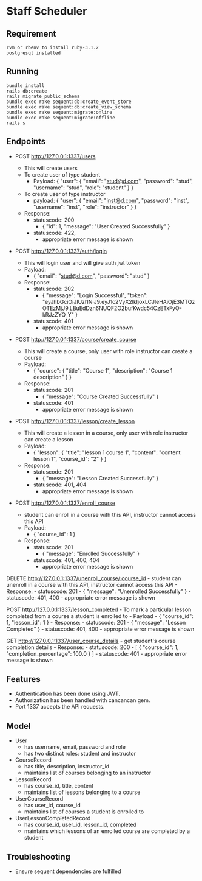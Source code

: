 # Staff Scheduler
## Requirement
    rvm or rbenv to install ruby-3.1.2
    postgresql installed
## Running
    bundle install
    rails db:create
    rails migrate_public_schema
    bundle exec rake sequent:db:create_event_store
    bundle exec rake sequent:db:create_view_schema
    bundle exec rake sequent:migrate:online
    bundle exec rake sequent:migrate:offline
    rails s
## Endpoints
- POST http://127.0.0.1:1337/users
    -   This will create users
    -   To create user of type student
        -   Payload: {
                "user": {
                    "email": "stud@d.com",
                    "password": "stud",
                    "username": "stud",
                    "role": "student"
                }
            }
    -   To create user of type instructor
        -   payload: {
                "user": {
                    "email": "inst@d.com",
                    "password": "inst",
                    "username": "inst",
                    "role": "instructor"
                }
            }
    - Response:
        - statuscode: 200
            -   {
                    "id": 1,
                    "message": "User Created Successfully"
                } 
        - statuscode: 422, 
            -   appropriate error message is shown

-   POST http://127.0.0.1:1337/auth/login
    -   This will login user and will give auth jwt token
    -   Payload:
        -   {
                "email": "stud@d.com",
                "password": "stud"
            }
    -   Response:
        -   statuscode: 202
            -   {
                    "message": "Login Successful",
                    "token": "eyJhbGciOiJIUzI1NiJ9.eyJ1c2VyX2lkIjoxLCJleHAiOjE3MTQzOTEzMjJ9.LBuEdDzn6NUQF2O2bufKwdc54CzETxFyO-kRJzZYQ_Y"
                }
        -   statuscode: 401
            -   appropriate error message is shown

-   POST http://127.0.0.1:1337/course/create_course
    -   This will create a course, only user with role instructor can create a course
    -   Payload:
        -   {
                "course": {
                    "title": "Course 1",
                    "description": "Course 1 description"
                }
            }
    -   Response:
        -   statuscode: 201
            -   {
                    "message": "Course Created Successfully"
                }
        -   statuscode: 401
            -   appropriate error message is shown

-   POST http://127.0.0.1:1337/lesson/create_lesson
    -   This will create a lesson in a course, only user with role instructor can create a lesson
    -   Payload:
        -   {
                "lesson": {
                    "title": "lesson 1 course 1",
                    "content": "content lesson 1",
                    "course_id": "2"
                }
            }
    -   Response:
        -   statuscode: 201
            -   {
                    "message": "Lesson Created Successfully"
                }
        -   statuscode: 401, 404
            -   appropriate error message is shown

-   POST http://127.0.0.1:1337/enroll_course
    -   student can enroll in a course with this API, instructor cannot access this API
    -   Payload:
        -   {
                "course_id": 1
            }
    -   Response:
        -   statuscode: 201
            -   {
                    "message": "Enrolled Successfully"
                }
        -   statuscode: 401, 400, 404
            -   appropriate error message is shown

DELETE http://127.0.0.1:1337/unenroll_course/:course_id
    -   student can unenroll in a course with this API, instructor cannot access this API
    -   Response:
        -   statuscode: 201
            -   {
                    "message": "Unenrolled Successfully"
                }
        -   statuscode: 401, 400
            -   appropriate error message is shown

            
POST http://127.0.0.1:1337/lesson_completed
    -   To mark a particular lesson completed from a course a student is enrolled to
    -   Payload
        -    {
                "course_id": 1,
                "lesson_id": 1
            }
    -   Response:
        -   statuscode: 201
            -   {
                    "message": "Lesson Completed"
                }
        -   statuscode: 401, 400
            -   appropriate error message is shown

GET http://127.0.0.1:1337/user_course_details
    -   get student's course completion details
    -   Response:
        -   statuscode: 200
            -   [
                    {
                        "course_id": 1,
                        "completion_percentage": 100.0
                    }
                ]
        -   statuscode: 401
            -   appropriate error message is shown   
      
## Features
-   Authentication has been done using JWT.
-   Authorization has been handled with cancancan gem.
-   Port 1337 accepts the API requests.

## Model
- User
    - has username, email, password and role
    - has two distinct roles: student and instructor
- CourseRecord
    - has title, description, instructor_id
    - maintains list of courses belonging to an instructor
- LessonRecord
    - has course_id, title, content
    - maintains list of lessons belonging to a course
- UserCourseRecord
    - has user_id, course_id
    - maintains list of courses a student is enrolled to
- UserLessonCompletedRecord
    - has course_id, user_id, lesson_id, completed
    - maintains which lessons of an enrolled course are completed by a student

## Troubleshooting
-   Ensure sequent dependencies are fulfilled